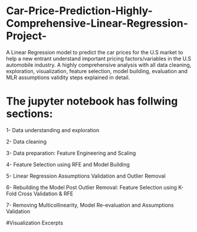 # Car-Price-Prediction-Highly-Comprehensive-Linear-Regression-Project-
A Linear Regression model to predict the car prices for the U.S market to help a new entrant understand important pricing factors/variables in the U.S automobile industry. A highly comprehensive analysis with all data cleaning, exploration, visualization, feature selection, model building, evaluation and MLR assumptions validity steps explained in detail.

# The jupyter notebook has follwing sections:

1- Data understanding and exploration 

2- Data cleaning

3- Data preparation: Feature Engineering and Scaling

4- Feature Selection using RFE and Model Building  

5- Linear Regression Assumptions Validation and Outlier Removal

6- Rebuilding the Model Post Outlier Removal: Feature Selection using K-Fold Cross Validation & RFE  

7- Removing Multicollinearity, Model Re-evaluation and Assumptions Validation

#Visualization Excerpts



